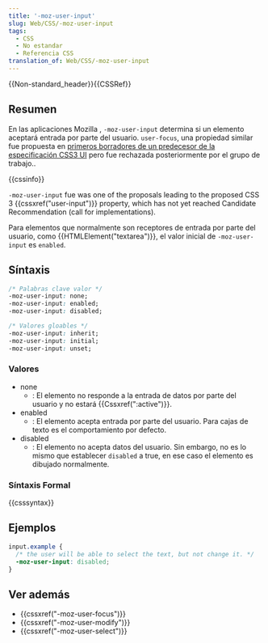 ```yaml
---
title: '-moz-user-input'
slug: Web/CSS/-moz-user-input
tags:
  - CSS
  - No estandar
  - Referencia CSS
translation_of: Web/CSS/-moz-user-input
---
```

{{Non-standard_header}}{{CSSRef}}

## Resumen

En las aplicaciones Mozilla , `-moz-user-input` determina si un elemento aceptará entrada por parte del usuario. `user-focus`, una propiedad similar fue propuesta en [primeros borradores de un predecesor de la especificación CSS3 UI](http://www.w3.org/TR/2000/WD-css3-userint-20000216) pero fue rechazada posteriormente por el grupo de trabajo..

{{cssinfo}}

`-moz-user-input` fue was one of the proposals leading to the proposed CSS 3 {{cssxref("user-input")}} property, which has not yet reached Candidate Recommendation (call for implementations).

Para elementos que normalmente son receptores de entrada por parte del usuario, como {{HTMLElement("textarea")}}, el valor inicial de `-moz-user-input` es `enabled`.

## Síntaxis

```css
/* Palabras clave valor */
-moz-user-input: none;
-moz-user-input: enabled;
-moz-user-input: disabled;

/* Valores gloables */
-moz-user-input: inherit;
-moz-user-input: initial;
-moz-user-input: unset;
```

### Valores

- none
  - : El elemento no responde a la entrada de datos por parte del usuario y no estará {{Cssxref(":active")}}.
- enabled
  - : El elemento acepta entrada por parte del usuario. Para cajas de texto es el comportamiento por defecto.
- disabled
  - : El elemento no acepta datos del usuario. Sin embargo, no es lo mismo que establecer `disabled` a true, en ese caso el elemento es dibujado normalmente.

### Síntaxis Formal

{{csssyntax}}

## Ejemplos

```css
input.example {
  /* the user will be able to select the text, but not change it. */
  -moz-user-input: disabled;
}
```

## Ver además

- {{cssxref("-moz-user-focus")}}
- {{cssxref("-moz-user-modify")}}
- {{cssxref("-moz-user-select")}}
